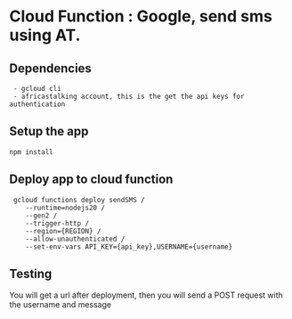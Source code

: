 # Cloud Function : Google, send sms using AT.

## Dependencies

```
 - gcloud cli
 - africastalking account, this is the get the api keys for authentication
```

## Setup the app

```npm install```

## Deploy app to cloud function

```
 gcloud functions deploy sendSMS /
    --runtime=nodejs20 /
    --gen2 /
    --trigger-http /
    --region={REGION} /
    --allow-unauthenticated /
    --set-env-vars API_KEY={api_key},USERNAME={username}
```

## Testing

You will get a url after deployment, then you will send a POST request with the username and message